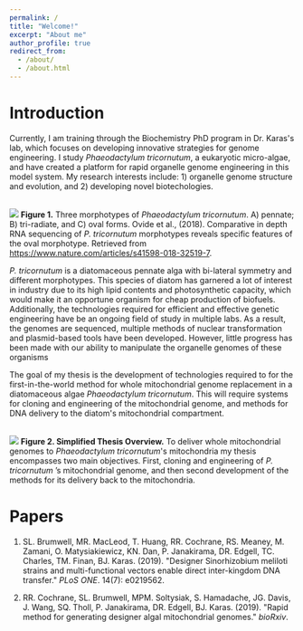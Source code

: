 ```yaml
---
permalink: /
title: "Welcome!"
excerpt: "About me"
author_profile: true
redirect_from: 
  - /about/
  - /about.html
---
```


Introduction
======
Currently, I am training through the Biochemistry PhD program in Dr. Karas's lab, which focuses on developing innovative strategies for genome engineering. I study _Phaeodactylum tricornutum_, a eukaryotic micro-algae, and have created a platform for rapid organelle genome engineering in this model system. My research interests include: 1) organelle genome structure and evolution, and 2) developing novel biotechologies.

<br/><img src='https://rcochrane.github.io/images/homepagefig2.png'>
**Figure 1.** Three morphotypes of _Phaeodactylum tricornutum_. A) pennate; B) tri-radiate, and C) oval forms.
Ovide et al., (2018). Comparative in depth RNA sequencing of _P. tricornutum_ morphotypes reveals specific features of the oval morphotype. Retrieved from https://www.nature.com/articles/s41598-018-32519-7.

_P. tricornutum_ is a diatomaceous pennate alga with bi-lateral symmetry and different morphotypes. This species of diatom has garnered a lot of interest in industry due to its high lipid contents and photosynthetic capacity, which would make it an opportune organism for cheap production of biofuels. Additionally, the technologies required for efficient and effective genetic engineering have be an ongoing field of study in multiple labs. As a result, the genomes are sequenced, multiple methods of nuclear transformation and plasmid-based tools have been developed. However, little progress has been made with our ability to manipulate the organelle genomes of these organisms

The goal of my thesis is the development of technologies required to for the first-in-the-world method for whole mitochondrial genome replacement in a diatomaceous algae _Phaeodactylum tricornutum_. This will require systems for cloning and engineering of the mitochondrial genome, and methods for DNA delivery to the diatom's mitochondrial compartment.

<br/><img src='https://rcochrane.github.io/images/homepagefig1.png'>
**Figure 2. Simplified Thesis Overview.** To deliver whole mitochondrial genomes to _Phaeodactylum tricornutum_'s mitochondria my thesis encompasses two main objectives. First, cloning and engineering of _P. tricornutum_ ’s mitochondrial genome, and then second development of the methods for its delivery back to the mitochondria.

Papers
======
1. SL. Brumwell, MR. MacLeod, T. Huang, RR. Cochrane, RS. Meaney, M. Zamani, O. Matysiakiewicz, KN. Dan, P. Janakirama, DR. Edgell, TC. Charles, TM. Finan, BJ. Karas. (2019). "Designer Sinorhizobium meliloti strains and multi-functional vectors enable direct inter-kingdom DNA transfer." <i>PLoS ONE</i>. 14(7): e0219562.

2. RR. Cochrane, SL. Brumwell, MPM. Soltysiak, S. Hamadache, JG. Davis, J. Wang, SQ. Tholl, P. Janakirama, DR. Edgell, BJ. Karas. (2019). "Rapid method for generating designer algal mitochondrial genomes." <i>bioRxiv</i>.
